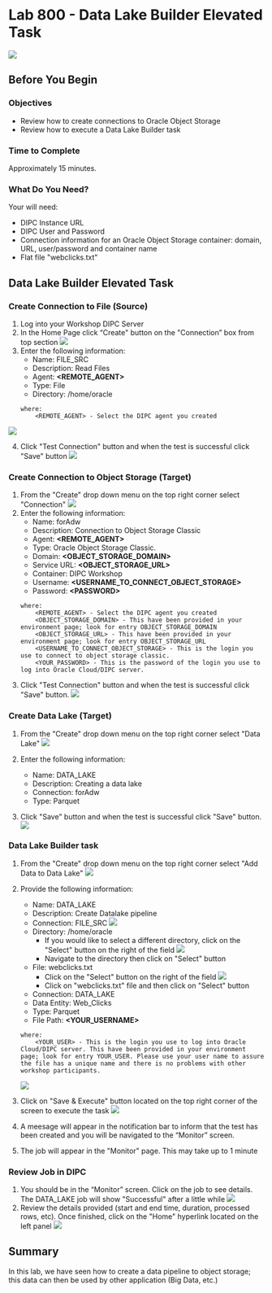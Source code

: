 # Lab 800 - Data Lake Builder Elevated Task 
![](images/800/image800_0.png)

## Before You Begin

### Objectives
-   Review how to create connections to Oracle Object Storage
-   Review how to execute a Data Lake Builder task

### Time to Complete 
Approximately 15 minutes.

### What Do You Need?
Your will need:
- DIPC Instance URL
- DIPC User and Password
- Connection information for an Oracle Object Storage container: domain, URL, user/password and container name
- Flat file "webclicks.txt"


## Data Lake Builder Elevated Task

### Create Connection to File (Source)
1. Log into your Workshop DIPC Server
2.	In the Home Page click “Create" button on the "Connection” box from top section 
![](images/800/image800_6.png)
3. 	Enter the following information:
	- Name: FILE_SRC
	- Description: Read Files
	- Agent: **\<REMOTE_AGENT\>**
	- Type: File
	- Directory: /home/oracle
	```
	where:
		<REMOTE_AGENT> - Select the DIPC agent you created 
	```
	
![](images/800/image800_7.1.png)

 4. Click "Test Connection" button and when the test is successful click "Save" button 
 	![](images/800/image800_7.2.png)


### Create Connection to Object Storage (Target)
1. From the "Create" drop down menu on the top right corner select "Connection" 
![](images/800/image800_8.png)
2.	Enter the following information:
    - Name: forAdw 
    - Description: Connection to Object Storage Classic
    - Agent: **\<REMOTE_AGENT\>**
    - Type: Oracle Object Storage Classic.
    - Domain: **\<OBJECT_STORAGE_DOMAIN\>**
	- Service URL: **\<OBJECT_STORAGE_URL\>**
	- Container: DIPC Workshop
    - Username: **<USERNAME_TO_CONNECT_OBJECT_STORAGE\>**
    - Password: **<PASSWORD\>**
	```
	where:
		<REMOTE_AGENT> - Select the DIPC agent you created 
		<OBJECT_STORAGE_DOMAIN> - This have been provided in your environment page; look for entry OBJECT_STORAGE_DOMAIN
		<OBJECT_STORAGE_URL> - This have been provided in your environment page; look for entry OBJECT_STORAGE_URL
		<USERNAME_TO_CONNECT_OBJECT_STORAGE> - This is the login you use to connect to object storage classic.
		<YOUR_PASSWORD> - This is the password of the login you use to log into Oracle Cloud/DIPC server.
	```
3. Click "Test Connection" button and when the test is successful click "Save" button. 
![](images/800/image800_9.png)


### Create Data Lake (Target)
1. From the "Create" drop down menu on the top right corner select "Data Lake" 
![](images/800/image800_10.png)
2.	Enter the following information:
    - Name: DATA_LAKE
    - Description: Creating a data lake
    - Connection: forAdw
    - Type: Parquet

3. Click "Save" button and when the test is successful click "Save" button. 
![](images/800/image800_11.png)


### Data Lake Builder task
1.	From the "Create" drop down menu on the top right corner select "Add Data to Data Lake" 
![](images/800/image800_12.png)
2.	Provide the following information:
	- Name:  DATA_LAKE
	- Description: Create Datalake pipeline
	- Connection: FILE_SRC
	![](images/800/image800_13.png)
	- Directory: /home/oracle 
		- If you would like to select a different directory, click on the "Select" button on the right of the field 
		![](images/800/image800_14.png)
		- Navigate to the directory then click on "Select" button 
	- File: webclicks.txt
		- Click on the "Select" button on the right of the field
		![](images/800/image800_15.png)
		- Click on  "webclicks.txt" file and then click on "Select" button 
	- Connection: DATA_LAKE
	- Data Entity: Web_Clicks
	- Type: Parquet
	- File Path: **\<YOUR_USERNAME\>**
	```
	where:
		<YOUR_USER> - This is the login you use to log into Oracle Cloud/DIPC server. This have been provided in your environment page; look for entry YOUR_USER. Please use your user name to assure the file has a unique name and there is no problems with other workshop participants.
	```
		
	![](images/800/image800_16.png)

3. Click on "Save & Execute" button located on the top right corner of the screen to execute the task 
![](images/800/image800_17.png)
4.	A meesage  will appear in the notification bar to inform that the test has been created and you will be navigated to the “Monitor” screen. 
5.	The job will appear in the "Monitor" page. This may take up to 1 minute


### Review Job in DIPC
1.	You should be in the “Monitor” screen. Click on the job to see details. The DATA_LAKE job will show "Successful" after a little while 
![](images/800/image800_18.png)
2.	Review the details provided (start and end time, duration, processed rows, etc). Once finished, click on the "Home" hyperlink located on the left panel 
![](images/800/image800_19.png)


## Summary
In this lab, we have seen how to create a data pipeline to object storage; this data can then be used by other application (Big Data, etc.)
